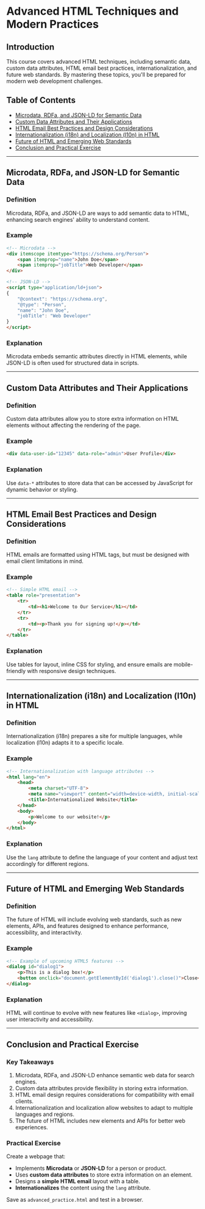 
# **Advanced HTML Techniques and Modern Practices**  

## Introduction  
This course covers advanced HTML techniques, including semantic data, custom data attributes, HTML email best practices, internationalization, and future web standards. By mastering these topics, you'll be prepared for modern web development challenges.  

## Table of Contents  
- [Microdata, RDFa, and JSON-LD for Semantic Data](#microdata-rdfa-and-json-ld-for-semantic-data)  
- [Custom Data Attributes and Their Applications](#custom-data-attributes-and-their-applications)  
- [HTML Email Best Practices and Design Considerations](#html-email-best-practices-and-design-considerations)  
- [Internationalization (i18n) and Localization (l10n) in HTML](#internationalization-i18n-and-localization-l10n-in-html)  
- [Future of HTML and Emerging Web Standards](#future-of-html-and-emerging-web-standards)  
- [Conclusion and Practical Exercise](#conclusion-and-practical-exercise)  

---  

## **Microdata, RDFa, and JSON-LD for Semantic Data**  
### Definition  
Microdata, RDFa, and JSON-LD are ways to add semantic data to HTML, enhancing search engines' ability to understand content.  

### Example  
```html
<!-- Microdata -->
<div itemscope itemtype="https://schema.org/Person">
    <span itemprop="name">John Doe</span>
    <span itemprop="jobTitle">Web Developer</span>
</div>

<!-- JSON-LD -->
<script type="application/ld+json">
{
    "@context": "https://schema.org",
    "@type": "Person",
    "name": "John Doe",
    "jobTitle": "Web Developer"
}
</script>
```  
### Explanation  
Microdata embeds semantic attributes directly in HTML elements, while JSON-LD is often used for structured data in scripts.  

---  

## **Custom Data Attributes and Their Applications**  
### Definition  
Custom data attributes allow you to store extra information on HTML elements without affecting the rendering of the page.  

### Example  
```html
<div data-user-id="12345" data-role="admin">User Profile</div>
```  
### Explanation  
Use `data-*` attributes to store data that can be accessed by JavaScript for dynamic behavior or styling.  

---  

## **HTML Email Best Practices and Design Considerations**  
### Definition  
HTML emails are formatted using HTML tags, but must be designed with email client limitations in mind.  

### Example  
```html
<!-- Simple HTML email -->
<table role="presentation">
    <tr>
        <td><h1>Welcome to Our Service</h1></td>
    </tr>
    <tr>
        <td><p>Thank you for signing up!</p></td>
    </tr>
</table>
```  
### Explanation  
Use tables for layout, inline CSS for styling, and ensure emails are mobile-friendly with responsive design techniques.  

---  

## **Internationalization (i18n) and Localization (l10n) in HTML**  
### Definition  
Internationalization (i18n) prepares a site for multiple languages, while localization (l10n) adapts it to a specific locale.  

### Example  
```html
<!-- Internationalization with language attributes -->
<html lang="en">
    <head>
        <meta charset="UTF-8">
        <meta name="viewport" content="width=device-width, initial-scale=1">
        <title>Internationalized Website</title>
    </head>
    <body>
        <p>Welcome to our website!</p>
    </body>
</html>
```  
### Explanation  
Use the `lang` attribute to define the language of your content and adjust text accordingly for different regions.  

---  

## **Future of HTML and Emerging Web Standards**  
### Definition  
The future of HTML will include evolving web standards, such as new elements, APIs, and features designed to enhance performance, accessibility, and interactivity.  

### Example  
```html
<!-- Example of upcoming HTML5 features -->
<dialog id="dialog1">
    <p>This is a dialog box!</p>
    <button onclick="document.getElementById('dialog1').close()">Close</button>
</dialog>
```  
### Explanation  
HTML will continue to evolve with new features like `<dialog>`, improving user interactivity and accessibility.  

---  

## **Conclusion and Practical Exercise**  

### **Key Takeaways**  
1. Microdata, RDFa, and JSON-LD enhance semantic web data for search engines.  
2. Custom data attributes provide flexibility in storing extra information.  
3. HTML email design requires considerations for compatibility with email clients.  
4. Internationalization and localization allow websites to adapt to multiple languages and regions.  
5. The future of HTML includes new elements and APIs for better web experiences.  

### **Practical Exercise**  
Create a webpage that:  
- Implements **Microdata** or **JSON-LD** for a person or product.  
- Uses **custom data attributes** to store extra information on an element.  
- Designs a **simple HTML email** layout with a table.  
- **Internationalizes** the content using the `lang` attribute.  

Save as `advanced_practice.html` and test in a browser.  
